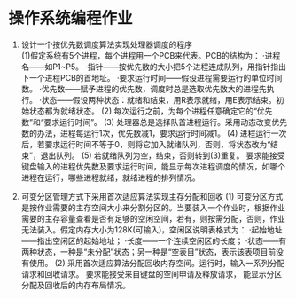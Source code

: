 # 操作系统编程作业
1. 设计一个按优先数调度算法实现处理器调度的程序  
  (1)假定系统有5个进程，每个进程用一个PCB来代表。PCB的结构为：
    ·进程名——如P1~P5。
    ·指针——按优先数的大小把5个进程连成队列，用指针指出下一个进程PCB的首地址。
    ·要求运行时间——假设进程需要运行的单位时间数。
    ·优先数——赋予进程的优先数，调度时总是选取优先数大的进程先执行。
    ·状态——假设两种状态：就绪和结束，用R表示就绪，用E表示结束。初始状态都为就绪状态。
  (2) 每次运行之前，为每个进程任意确定它的“优先数”和“要求运行时间”。
  (3) 处理器总是选择队首进程运行。采用动态改变优先数的办法，进程每运行1次，优先数减1，要求运行时间减1。
  (4) 进程运行一次后，若要求运行时间不等于0，则将它加入就绪队列，否则，将状态改为“结束”，退出队列。
  (5) 若就绪队列为空，结束，否则转到(3)重复。
  要求能接受键盘输入的进程优先数及要求运行时间，能显示每次进程调度的情况，如哪个进程在运行，哪些进程就绪，就绪进程的排列情况。
  
2. 可变分区管理方式下采用首次适应算法实现主存分配和回收
  (1)	可变分区方式是按作业需要的主存空间大小来分割分区的。当要装入一个作业时，根据作业需要的主存容量查看是否有足够的空闲空间，若有，则按需分配，否则，作业无法装入。假定内存大小为128K(可输入)，空闲区说明表格式为：
  ·起始地址——指出空闲区的起始地址；
  ·长度——一个连续空闲区的长度；
  ·状态——有两种状态，一种是“未分配”状态；另一种是“空表目”状态，表示该表项目前没有使用。
  (2)	采用首次适应算法分配回收内存空间。运行时，输入一系列分配请求和回收请求。
  要求能接受来自键盘的空间申请及释放请求，
  能显示分区分配及回收后的内存布局情况。
